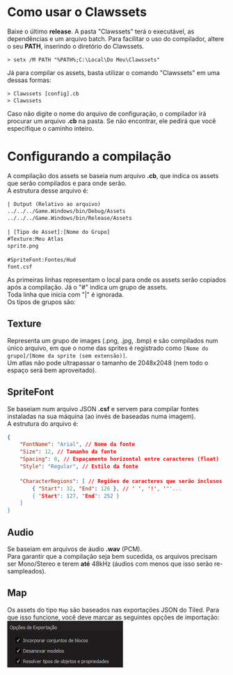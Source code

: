 # Como usar o Clawssets
Baixe o último **release**. A pasta "Clawssets" terá o executável, as dependências e um arquivo batch. Para facilitar o uso do compilador, altere o seu **PATH**, inserindo o diretório do Clawssets.

```
> setx /M PATH "%PATH%;C:\Local\Do Meu\Clawssets"
```

Já para compilar os assets, basta utilizar o comando "Clawssets" em uma dessas formas:

```
> Clawssets [config].cb
> Clawssets
```

Caso não digite o nome do arquivo de configuração, o compilador irá procurar um arquivo **.cb** na pasta. Se não encontrar, ele pedirá que você especifique o caminho inteiro.

# Configurando a compilação
A compilação dos assets se baseia num arquivo **.cb**, que indica os assets que serão compilados e para onde serão. <br />
A estrutura desse arquivo é:

```
| Output (Relativo ao arquivo)
../../../Game.Windows/bin/Debug/Assets
../../../Game.Windows/bin/Release/Assets

| [Tipo de Asset]:[Nome do Grupo]
#Texture:Meu Atlas
sprite.png

#SpriteFont:Fontes/Hud
font.csf
```

As primeiras linhas representam o local para onde os assets serão copiados após a compilação. Já o "#" indica um grupo de assets. <br />
Toda linha que inicia com "|" é ignorada. <br />
Os tipos de grupos são:

## Texture
Representa um grupo de images (.png, .jpg, .bmp) e são compilados num único arquivo, em que o nome das sprites é registrado como `[Nome do grupo]/[Nome da sprite (sem extensão)]`. <br />
Um atlas não pode ultrapassar o tamanho de 2048x2048 (nem todo o espaço será bem aproveitado).

## SpriteFont
Se baseiam num arquivo JSON **.csf** e servem para compilar fontes instaladas na sua máquina (ao invés de baseadas numa imagem). <br />
A estrutura do arquivo é:

```json
{
    "FontName": "Arial", // Nome da fonte
    "Size": 12, // Tamanho da fonte
    "Spacing": 0, // Espaçamento horizontal entre caracteres (float)
    "Style": "Regular", // Estilo da fonte

    "CharacterRegions": [ // Regiões de caracteres que serão inclusos
        { "Start": 32, "End": 126 }, // ' ', '!', '"'...
        { "Start": 127, "End": 252 }
    ]
}
```

## Audio
Se baseiam em arquivos de áudio **.wav** (PCM). <br />
Para garantir que a compilação seja bem sucedida, os arquivos precisam ser Mono/Stereo e terem **até** 48kHz (áudios com menos que isso serão re-sampleados).

## Map
Os assets do tipo `Map` são baseados nas exportações JSON do Tiled. Para que isso funcione, você deve marcar as seguintes opções de importação: <br />
![TiledPreferences](/Imagens/TiledExport.png)